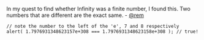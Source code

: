 In my quest to find whether Infinity was a finite number, I found this. Two numbers that are different are the exact same. - [@rem](http://twitter.com/rem)

```
// note the number to the left of the 'e', 7 and 8 respectively
alert( 1.7976931348623157e+308 === 1.7976931348623158e+308 ); // true!
```
